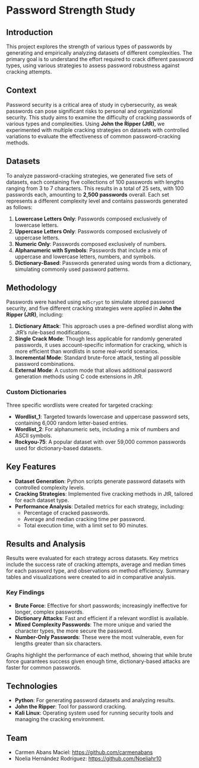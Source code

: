 # Password Strength Study

## Introduction
This project explores the strength of various types of passwords by generating and empirically analyzing datasets of different complexities. The primary goal is to understand the effort required to crack different password types, using various strategies to assess password robustness against cracking attempts.

## Context
Password security is a critical area of study in cybersecurity, as weak passwords can pose significant risks to personal and organizational security. This study aims to examine the difficulty of cracking passwords of various types and complexities. Using **John the Ripper (JtR)**, we experimented with multiple cracking strategies on datasets with controlled variations to evaluate the effectiveness of common password-cracking methods.

## Datasets
To analyze password-cracking strategies, we generated five sets of datasets, each containing five collections of 100 passwords with lengths ranging from 3 to 7 characters. This results in a total of 25 sets, with 100 passwords each, amounting to **2,500 passwords** overall. Each set represents a different complexity level and contains passwords generated as follows:


1. **Lowercase Letters Only**: Passwords composed exclusively of lowercase letters.
2. **Uppercase Letters Only**: Passwords composed exclusively of uppercase letters.
3. **Numeric Only**: Passwords composed exclusively of numbers.
4. **Alphanumeric with Symbols**: Passwords that include a mix of uppercase and lowercase letters, numbers, and symbols.
5. **Dictionary-Based**: Passwords generated using words from a dictionary, simulating commonly used password patterns.

## Methodology
Passwords were hashed using `md5crypt` to simulate stored password security, and five different cracking strategies were applied in **John the Ripper (JtR)**, including:

1. **Dictionary Attack**: This approach uses a pre-defined wordlist along with JtR’s rule-based modifications.
2. **Single Crack Mode**: Though less applicable for randomly generated passwords, it uses account-specific information for cracking, which is more efficient than wordlists in some real-world scenarios.
3. **Incremental Mode**: Standard brute-force attack, testing all possible password combinations.
4. **External Mode**: A custom mode that allows additional password generation methods using C code extensions in JtR.

### Custom Dictionaries
Three specific wordlists were created for targeted cracking:
- **Wordlist_1**: Targeted towards lowercase and uppercase password sets, containing 6,000 random letter-based entries.
- **Wordlist_2**: For alphanumeric sets, including a mix of numbers and ASCII symbols.
- **Rockyou-75**: A popular dataset with over 59,000 common passwords used for dictionary-based datasets.

## Key Features
- **Dataset Generation**: Python scripts generate password datasets with controlled complexity levels.
- **Cracking Strategies**: Implemented five cracking methods in JtR, tailored for each dataset type.
- **Performance Analysis**: Detailed metrics for each strategy, including:
  - Percentage of cracked passwords.
  - Average and median cracking time per password.
  - Total execution time, with a limit set to 90 minutes.

## Results and Analysis
Results were evaluated for each strategy across datasets. Key metrics include the success rate of cracking attempts, average and median times for each password type, and observations on method efficiency. Summary tables and visualizations were created to aid in comparative analysis.

### Key Findings
- **Brute Force**: Effective for short passwords; increasingly ineffective for longer, complex passwords.
- **Dictionary Attacks**: Fast and efficient if a relevant wordlist is available.
- **Mixed Complexity Passwords**: The more unique and varied the character types, the more secure the password.
- **Number-Only Passwords**: These were the most vulnerable, even for lengths greater than six characters.

Graphs highlight the performance of each method, showing that while brute force guarantees success given enough time, dictionary-based attacks are faster for common passwords.

## Technologies
- **Python**: For generating password datasets and analyzing results.
- **John the Ripper**: Tool for password cracking.
- **Kali Linux**: Operating system used for running security tools and managing the cracking environment.

## Team
- Carmen Abans Maciel: https://github.com/carmenabans
- Noelia Hernández Rodríguez: https://github.com/Noeliahr10 


